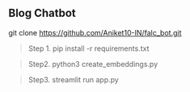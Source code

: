 ## Blog Chatbot

git clone https://github.com/Aniket10-IN/falc_bot.git

> Step 1. pip install -r requirements.txt

> Step2. python3 create_embeddings.py

 > Step3. streamlit run app.py
